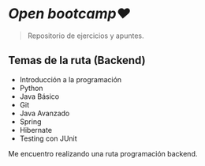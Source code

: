 # *Open bootcamp♥*

> Repositorio de ejercicios y apuntes.

## Temas de la ruta (Backend)

* Introducción a la programación
* Python
* Java Básico
* Git
* Java Avanzado
* Spring
* Hibernate
* Testing con JUnit

Me encuentro realizando una ruta programación backend.


